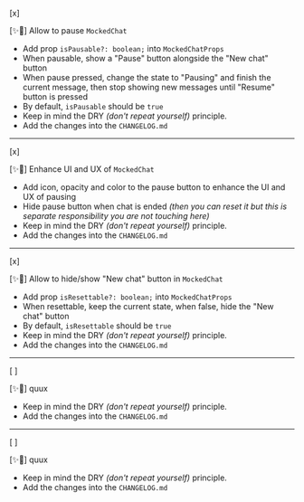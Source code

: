 [x]

[✨🏃] Allow to pause `MockedChat`

-   Add prop `isPausable?: boolean;` into `MockedChatProps`
-   When pausable, show a "Pause" button alongside the "New chat" button
-   When pause pressed, change the state to "Pausing" and finish the current message, then stop showing new messages until "Resume" button is pressed
-   By default, `isPausable` should be `true`
-   Keep in mind the DRY _(don't repeat yourself)_ principle.
-   Add the changes into the `CHANGELOG.md`

---

[x]

[✨🏃] Enhance UI and UX of `MockedChat`

-   Add icon, opacity and color to the pause button to enhance the UI and UX of pausing
-   Hide pause button when chat is ended _(then you can reset it but this is separate responsibility you are not touching here)_
-   Keep in mind the DRY _(don't repeat yourself)_ principle.
-   Add the changes into the `CHANGELOG.md`

---

[x]

[✨🏃] Allow to hide/show "New chat" button in `MockedChat`

-   Add prop `isResettable?: boolean;` into `MockedChatProps`
-   When resettable, keep the current state, when false, hide the "New chat" button
-   By default, `isResettable` should be `true`
-   Keep in mind the DRY _(don't repeat yourself)_ principle.
-   Add the changes into the `CHANGELOG.md`

---

[ ]

[✨🏃] quux

-   Keep in mind the DRY _(don't repeat yourself)_ principle.
-   Add the changes into the `CHANGELOG.md`

---

[ ]

[✨🏃] quux

-   Keep in mind the DRY _(don't repeat yourself)_ principle.
-   Add the changes into the `CHANGELOG.md`
